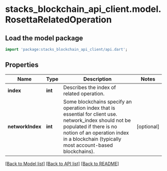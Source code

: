 # stacks_blockchain_api_client.model.RosettaRelatedOperation

## Load the model package
```dart
import 'package:stacks_blockchain_api_client/api.dart';
```

## Properties
Name | Type | Description | Notes
------------ | ------------- | ------------- | -------------
**index** | **int** | Describes the index of related operation. | 
**networkIndex** | **int** | Some blockchains specify an operation index that is essential for client use. network_index should not be populated if there is no notion of an operation index in a blockchain (typically most account-based blockchains). | [optional] 

[[Back to Model list]](../README.md#documentation-for-models) [[Back to API list]](../README.md#documentation-for-api-endpoints) [[Back to README]](../README.md)


